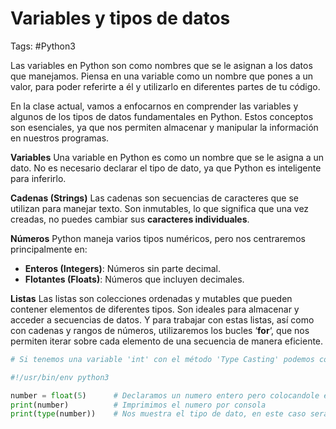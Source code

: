 # Variables y tipos de datos 

Tags: #Python3 

Las variables en Python son como nombres que se le asignan a los datos que manejamos. Piensa en una variable como un nombre que pones a un valor, para poder referirte a él y utilizarlo en diferentes partes de tu código.

En la clase actual, vamos a enfocarnos en comprender las variables y algunos de los tipos de datos fundamentales en Python. Estos conceptos son esenciales, ya que nos permiten almacenar y manipular la información en nuestros programas.

**Variables**
Una variable en Python es como un nombre que se le asigna a un dato. No es necesario declarar el tipo de dato, ya que Python es inteligente para inferirlo.

**Cadenas (Strings)**
Las cadenas son secuencias de caracteres que se utilizan para manejar texto. Son inmutables, lo que significa que una vez creadas, no puedes cambiar sus **caracteres individuales**.

**Números**
Python maneja varios tipos numéricos, pero nos centraremos principalmente en:
- **Enteros (Integers)**: Números sin parte decimal.
- **Flotantes (Floats)**: Números que incluyen decimales.

**Listas**
Las listas son colecciones ordenadas y mutables que pueden contener elementos de diferentes tipos. Son ideales para almacenar y acceder a secuencias de datos.
Y para trabajar con estas listas, así como con cadenas y rangos de números, utilizaremos los bucles ‘**for**‘, que nos permiten iterar sobre cada elemento de una secuencia de manera eficiente.

```python 
# Si tenemos una variable 'int' con el método 'Type Casting' podemos convertirla a 'float'

#!/usr/bin/env python3

number = float(5)      # Declaramos un numero entero pero colocandole el float, este sera un numero flotante 
print(number)          # Imprimimos el numero por consola
print(type(number))    # Nos muestra el tipo de dato, en este caso será flotante y no entero 

```